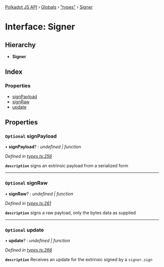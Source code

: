 [Polkadot JS API](../README.md) › [Globals](../globals.md) › ["types"](../modules/_types_.md) › [Signer](_types_.signer.md)

# Interface: Signer

## Hierarchy

* **Signer**

## Index

### Properties

* [signPayload](_types_.signer.md#optional-signpayload)
* [signRaw](_types_.signer.md#optional-signraw)
* [update](_types_.signer.md#optional-update)

## Properties

### `Optional` signPayload

• **signPayload**? : *undefined | function*

*Defined in [types.ts:256](https://github.com/polkadot-js/api/blob/8d3cb72189/packages/api/src/types.ts#L256)*

**`description`** signs an extrinsic payload from a serialized form

___

### `Optional` signRaw

• **signRaw**? : *undefined | function*

*Defined in [types.ts:261](https://github.com/polkadot-js/api/blob/8d3cb72189/packages/api/src/types.ts#L261)*

**`description`** signs a raw payload, only the bytes data as supplied

___

### `Optional` update

• **update**? : *undefined | function*

*Defined in [types.ts:266](https://github.com/polkadot-js/api/blob/8d3cb72189/packages/api/src/types.ts#L266)*

**`description`** Receives an update for the extrinsic signed by a `signer.sign`
